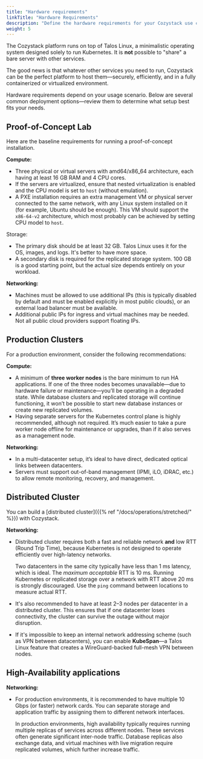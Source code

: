 ```yaml
---
title: "Hardware requirements"
linkTitle: "Hardware Requirements"
description: "Define the hardware requirements for your Cozystack use case."
weight: 5
---
```


The Cozystack platform runs on top of Talos Linux, a minimalistic operating system designed solely to run Kubernetes.
It is **not** possible to "share" a bare server with other services.

The good news is that whatever other services you need to run, Cozystack can be the perfect platform to host them—securely,
efficiently, and in a fully containerized or virtualized environment.

Hardware requirements depend on your usage scenario.
Below are several common deployment options—review them to determine what setup best fits your needs.

## Proof-of-Concept Lab

Here are the baseline requirements for running a proof-of-concept installation.

**Compute:**

- Three physical or virtual servers with amd64/x86_64 architecture, each having at least 16 GB RAM and 4 CPU cores.
- If the servers are virtualized, ensure that nested virtualization is enabled and the CPU model is set to `host` (without emulation).
- A PXE installation requires an extra management VM or physical server connected to the same network,
  with any Linux system installed on it (for example, Ubuntu should be enough).
  This VM should support the `x86-64-v2` architecture, which most probably can be achieved by setting CPU model to `host`.

Storage:

- The primary disk should be at least 32 GB. Talos Linux uses it for the OS, images, and logs. It's better to have more space.  
- A secondary disk is required for the replicated storage system. 100 GB is a good starting point, but the actual size depends entirely on your workload.

**Networking:**

- Machines must be allowed to use additional IPs (this is typically disabled by default and must be enabled explicitly in most public clouds), 
  or an external load balancer must be available.
- Additional public IPs for ingress and virtual machines may be needed. Not all public cloud providers support floating IPs.


## Production Clusters

For a production environment, consider the following recommendations:

**Compute:**

- A minimum of **three worker nodes** is the bare minimum to run HA applications.
  If one of the three nodes becomes unavailable—due to hardware failure or maintenance—you’ll be operating in a degraded state.
  While database clusters and replicated storage will continue functioning, it won’t be possible to start new database instances or create new replicated volumes.
- Having separate servers for the Kubernetes control plane is highly recommended, although not required.
  It’s much easier to take a pure worker node offline for maintenance or upgrades, than if it also serves as a management node.

**Networking:**

- In a multi-datacenter setup, it’s ideal to have direct, dedicated optical links between datacenters.
- Servers must support out-of-band management (IPMI, iLO, iDRAC, etc.) to allow remote monitoring, recovery, and management.

## Distributed Cluster

You can build a [distributed cluster]({{% ref "/docs/operations/stretched/" %}}) with Cozystack.

**Networking:**

- Distributed cluster requires both a fast and reliable network **and** low RTT (Round Trip Time), because
  Kubernetes is not designed to operate efficiently over high-latency networks.

  Two datacenters in the same city typically have less than 1 ms latency, which is ideal.
  The *maximum acceptable* RTT is 10 ms.
  Running Kubernetes or replicated storage over a network with RTT above 20 ms is strongly discouraged.
  Use the `ping` command between locations to measure actual RTT.

- It's also recommended to have at least 2–3 nodes per datacenter in a distributed cluster.
  This ensures that if one datacenter loses connectivity, the cluster can survive the outage without major disruption.

- If it's impossible to keep an internal network addressing scheme (such as VPN between datacenters),
  you can enable **KubeSpan**—a Talos Linux feature that creates a WireGuard-backed full-mesh VPN between nodes.

## High-Availability applications

**Networking:**

- For production environments, it is recommended to have multiple 10 Gbps (or faster) network cards.
  You can separate storage and application traffic by assigning them to different network interfaces.

  In production environments, high availability typically requires running multiple replicas of services across different nodes.
  These services often generate significant inter-node traffic.
  Database replicas also exchange data, and virtual machines with live migration require replicated volumes, which further increase traffic.
 